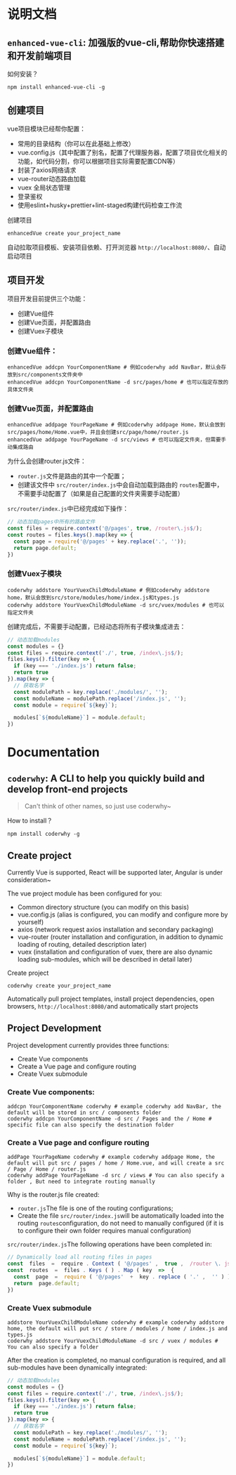 # 说明文档
## `enhanced-vue-cli`: 加强版的vue-cli,帮助你快速搭建和开发前端项目

如何安装？

```shell
npm install enhanced-vue-cli -g
```

## 创建项目

vue项目模块已经帮你配置：

* 常用的目录结构（你可以在此基础上修改）
* vue.config.js（其中配置了别名，配置了代理服务器，配置了项目优化相关的功能，如代码分割，你可以根据项目实际需要配置CDN等）
* 封装了axios网络请求
* vue-router动态路由加载
* vuex 全局状态管理
* 登录鉴权
* 使用eslint+husky+prettier+lint-staged构建代码检查工作流

创建项目

```shell
enhancedVue create your_project_name
```

自动拉取项目模板、安装项目依赖、打开浏览器 `http://localhost:8080/`、自动启动项目



## 项目开发

项目开发目前提供三个功能：

* 创建Vue组件
* 创建Vue页面，并配置路由
* 创建Vuex子模块



### 创建Vue组件：

````shell
enhancedVue addcpn YourComponentName # 例如coderwhy add NavBar，默认会存放到src/components文件夹中
enhancedVue addcpn YourComponentName -d src/pages/home # 也可以指定存放的具体文件夹
````



### 创建Vue页面，并配置路由

```shell
enhancedVue addpage YourPageName # 例如coderwhy addpage Home，默认会放到src/pages/home/Home.vue中，并且会创建src/page/home/router.js
enhancedVue addpage YourPageName -d src/views # 也可以指定文件夹，但需要手动集成路由
```

为什么会创建router.js文件：

* `router.js`文件是路由的其中一个配置；
* 创建该文件中 `src/router/index.js`中会自动加载到路由的 `routes`配置中，不需要手动配置了（如果是自己配置的文件夹需要手动配置）

`src/router/index.js`中已经完成如下操作：

```js
// 动态加载pages中所有的路由文件
const files = require.context('@/pages', true, /router\.js$/);
const routes = files.keys().map(key => {
  const page = require('@/pages' + key.replace('.', ''));
  return page.default;
})
```



### 创建Vuex子模块

```shell
coderwhy addstore YourVuexChildModuleName # 例如coderwhy addstore home，默认会放到src/store/modules/home/index.js和types.js
coderwhy addstore YourVuexChildModuleName -d src/vuex/modules # 也可以指定文件夹
```

创建完成后，不需要手动配置，已经动态将所有子模块集成进去：

```js
// 动态加载modules
const modules = {}
const files = require.context('./', true, /index\.js$/);
files.keys().filter(key => {
  if (key === './index.js') return false;
  return true
}).map(key => {  
  // 获取名字
  const modulePath = key.replace('./modules/', '');
  const moduleName = modulePath.replace('/index.js', '');
  const module = require(`${key}`);

  modules[`${moduleName}`] = module.default;
})
```





# Documentation

## `coderwhy`: A CLI to help you quickly build and develop front-end projects

> Can't think of other names, so just use coderwhy~

How to install？

```shell
npm install coderwhy -g
```

## Create project

Currently Vue is supported, React will be supported later, Angular is under consideration~

The vue project module has been configured for you:

- Common directory structure (you can modify on this basis)
- vue.config.js (alias is configured, you can modify and configure more by yourself)
- axios (network request axios installation and secondary packaging)
- vue-router (router installation and configuration, in addition to dynamic loading of routing, detailed description later)
- vuex (installation and configuration of vuex, there are also dynamic loading sub-modules, which will be described in detail later)

Create project

```shell
coderwhy create your_project_name
```

Automatically pull project templates, install project dependencies, open browsers, `http://localhost:8080/`and automatically start projects

## Project Development

Project development currently provides three functions:

- Create Vue components
- Create a Vue page and configure routing
- Create Vuex submodule

### Create Vue components:

```shell
addcpn YourComponentName coderwhy # example coderwhy add NavBar, the default will be stored in src / components folder 
coderwhy addcpn YourComponentName -d src / Pages and the / Home # specific file can also specify the destination folder
```

### Create a Vue page and configure routing

```shell
addPage YourPageName coderwhy # example coderwhy addpage Home, the default will put src / pages / home / Home.vue, and will create a src / Page / Home / router.js 
coderwhy addPage YourPageName -d src / views # You can also specify a folder , But need to integrate routing manually
```

Why is the router.js file created:

- `router.js`The file is one of the routing configurations;
- Create the file `src/router/index.js`will be automatically loaded into the routing `routes`configuration, do not need to manually configured (if it is to configure their own folder requires manual configuration)

`src/router/index.js`The following operations have been completed in:

```js
// Dynamically load all routing files in pages 
const  files  =  require . Context ( '@/pages' ,  true ,  /router \. js $ / ) ; 
const  routes  =  files . Keys ( ) . Map ( key  =>  { 
  const  page  =  require ( '@/pages'  +  key . replace ( '.' ,  '' ) ) ; 
  return  page.default;
})
```

### Create Vuex submodule

```shell
addstore YourVuexChildModuleName coderwhy # example coderwhy addstore home, the default will put src / store / modules / home / index.js and types.js 
coderwhy addstore YourVuexChildModuleName -d src / vuex / modules # You can also specify a folder
```

After the creation is completed, no manual configuration is required, and all sub-modules have been dynamically integrated:

```js
// 动态加载modules
const modules = {}
const files = require.context('./', true, /index\.js$/);
files.keys().filter(key => {
  if (key === './index.js') return false;
  return true
}).map(key => {  
  // 获取名字
  const modulePath = key.replace('./modules/', '');
  const moduleName = modulePath.replace('/index.js', '');
  const module = require(`${key}`);

  modules[`${moduleName}`] = module.default;
})
```